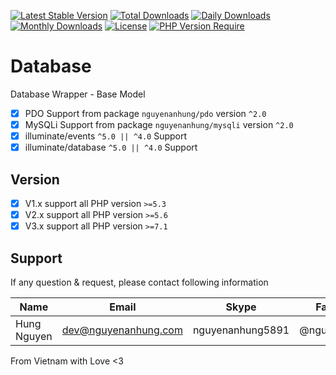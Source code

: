 [![Latest Stable Version](https://img.shields.io/packagist/v/nguyenanhung/database.svg?style=flat-square)](https://packagist.org/packages/nguyenanhung/database)
[![Total Downloads](https://img.shields.io/packagist/dt/nguyenanhung/database.svg?style=flat-square)](https://packagist.org/packages/nguyenanhung/database)
[![Daily Downloads](https://img.shields.io/packagist/dd/nguyenanhung/database.svg?style=flat-square)](https://packagist.org/packages/nguyenanhung/database)
[![Monthly Downloads](https://img.shields.io/packagist/dm/nguyenanhung/database.svg?style=flat-square)](https://packagist.org/packages/nguyenanhung/database)
[![License](https://img.shields.io/packagist/l/nguyenanhung/database.svg?style=flat-square)](https://packagist.org/packages/nguyenanhung/database)
[![PHP Version Require](https://img.shields.io/packagist/dependency-v/nguyenanhung/database/php)](https://packagist.org/packages/nguyenanhung/database)

# Database

Database Wrapper - Base Model

- [x] PDO Support from package `nguyenanhung/pdo` version `^2.0`
- [x] MySQLi Support from package `nguyenanhung/mysqli` version `^2.0`
- [x] illuminate/events `^5.0 || ^4.0` Support
- [x] illuminate/database `^5.0 || ^4.0` Support

## Version

- [x] V1.x support all PHP version `>=5.3`
- [x] V2.x support all PHP version `>=5.6`
- [x] V3.x support all PHP version `>=7.1`

## Support

If any question & request, please contact following information

| Name        | Email                | Skype            | Facebook      |
|-------------|----------------------|------------------|---------------|
| Hung Nguyen | dev@nguyenanhung.com | nguyenanhung5891 | @nguyenanhung |

From Vietnam with Love <3
